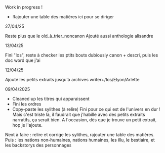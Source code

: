 
Work in progress !

- Rajouter une table des matières ici pour se diriger

27/04/25

Reste plus que le old_à_trier_noncanon
Ajouté aussi anthologie alisandre

13/04/25

Fini "Ios", reste à checker les ptits bouts dubiously canon + descri, puis les doc word que j'ai

12/04/25

Ajouté les petits extraits jusqu'à archives writer+/Ios/Elyon/Arlette


09/04/2025
- Cleaned up les titres qui apparaissent
- Fini les ordres
- Copy-paste les sylithes (à relire)
Fini pour ce qui est de l'univers en dur ! Mais c'est triste là, il faudrait que j'habille avec des petits extraits narratifs, ça serait bien. A l'occasion, dès que je trouve un petit extrait, hop je l'ajoute.

Next à faire : relire et corrige les sylithes, rajouter une table des matières.
Puis : les nations non-humaines, nations humaines, les illu, le bestiaire, et les backstorys des personnages

